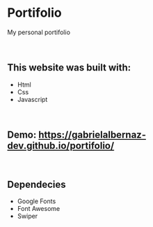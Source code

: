 <h1>Portifolio</h1>
<p>My personal portifolio</p>
<br>
<h2>This website was built with:</h2>
  <ul>
    <li>Html</li>
    <li>Css</li>
    <li>Javascript</li>
  </ul>
<br>
<h2>Demo:
  <span><a href="https://github.com/GabrielAlbernaz-Dev/portifolio" target="_blank">https://gabrielalbernaz-dev.github.io/portifolio/</a></span>
</h2>
<br>
<h2>Dependecies</h2>
 <ul>
   <li>Google Fonts</li>
   <li>Font Awesome</li>
   <li>Swiper</li>
 </ul>
  

